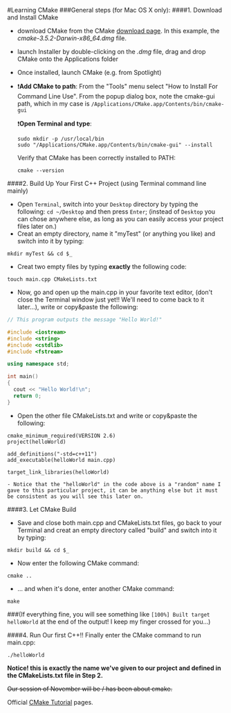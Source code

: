 #Learning CMake
###General steps (for Mac OS X only):
####1. Download and Install CMake
  * download CMake from the CMake [download page](https://cmake.org/download/). In this example, the *cmake-3.5.2-Darwin-x86_64.dmg* file.
  * launch Installer by double-clicking on the *.dmg* file, drag and drop CMake onto the Applications folder
  * Once installed, launch CMake (e.g. from Spotlight)
  * :heavy_exclamation_mark:**Add CMake to path**: From the "Tools" menu select "How to Install For Command Line Use". From the popup dialog box, note the cmake-gui path, which in my case is `/Applications/CMake.app/Contents/bin/cmake-gui`

    :heavy_exclamation_mark:**Open Terminal and type**:
    ```
    sudo mkdir -p /usr/local/bin
    sudo "/Applications/CMake.app/Contents/bin/cmake-gui" --install
    ```
    Verify that CMake has been correctly installed to PATH:
    ```
    cmake --version
    ```

####2. Build Up Your First C++ Project (using Terminal command line mainly)
  * Open `Terminal`, switch into your `Desktop` directory by typing the following:
  `cd ~/Desktop` and then press `Enter`; (instead of `Desktop` you can chose anywhere else, as long as you can easily access your project files later on.)
  * Creat an empty directory, name it "myTest" (or anything you like) and switch into it by typing:

  `mkdir myTest && cd $_`

  * Creat two empty files by typing **exactly** the following code:
  ```
  touch main.cpp CMakeLists.txt
  ```
  * Now, go and open up the main.cpp in your favorite text editor, (don't close the Terminal window just yet!! We'll need to come back to it later…), write or copy&paste the following:
  ```cpp
  // This program outputs the message "Hello World!"

  #include <iostream>
  #include <string>
  #include <cstdlib>
  #include <fstream>

  using namespace std;

  int main() 
  {
    cout << "Hello World!\n";    
    return 0;
  }

  ```

  * Open the other file CMakeLists.txt and write or copy&paste the following:
  ```
  cmake_minimum_required(VERSION 2.6)
  project(helloWorld)
  
  add_definitions("-std=c++11")
  add_executable(helloWorld main.cpp)
  
  target_link_libraries(helloWorld)

  ```
    - Notice that the "helloWorld" in the code above is a "random" name I gave to this particular project, it can be anything else but it must be consistent as you will see this later on.

####3. Let CMake Build
  * Save and close both main.cpp and CMakeLists.txt files, go back to your Terminal and creat an empty directory called "build" and switch into it by typing:

  ```
  mkdir build && cd $_
  ```
  * Now enter the following CMake command:

  ```
  cmake ..
  ```
  * … and when it's done, enter another CMake command:

  ```
  make
  ```

  ###(If everything fine, you will see something like `[100%] Built target helloWorld` at the end of the output! I keep my finger crossed for you…)

####4. Run Our first C++!!
Finally enter the CMake command to run main.cpp:

```
./helloWorld
```
**Notice! this is exactly the name we've given to our project and defined in the CMakeLists.txt file in Step 2.**



~~Our session of November will be / has been about cmake.~~

Official [CMake Tutorial](https://cmake.org/cmake-tutorial/) pages. 

